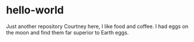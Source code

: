 # hello-world
Just another repository
Courtney here, I like food and coffee. 
I had eggs on the moon and find them far superior to Earth eggs. 
